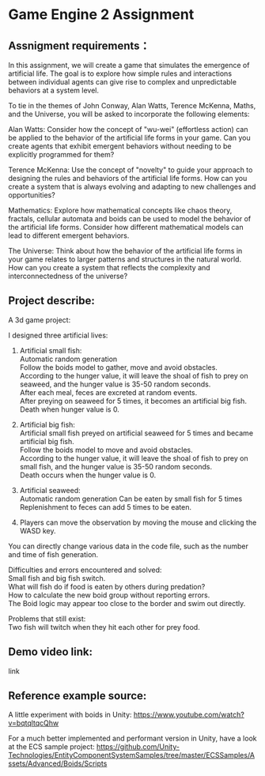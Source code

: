 # Game Engine 2 Assignment

## Assnigment requirements：

In this assignment, we will create a game that simulates the emergence of artificial life. The goal is to explore how simple rules and interactions between individual agents can give rise to complex and unpredictable behaviors at a system level.

To tie in the themes of John Conway, Alan Watts, Terence McKenna, Maths, and the Universe, you will be asked to incorporate the following elements:

Alan Watts: Consider how the concept of "wu-wei" (effortless action) can be applied to the behavior of the artificial life forms in your game. Can you create agents that exhibit emergent behaviors without needing to be explicitly programmed for them?

Terence McKenna: Use the concept of "novelty" to guide your approach to designing the rules and behaviors of the artificial life forms. How can you create a system that is always evolving and adapting to new challenges and opportunities?

Mathematics: Explore how mathematical concepts like chaos theory, fractals, cellular automata and boids can be used to model the behavior of the artificial life forms. Consider how different mathematical models can lead to different emergent behaviors.

The Universe: Think about how the behavior of the artificial life forms in your game relates to larger patterns and structures in the natural world. How can you create a system that reflects the complexity and interconnectedness of the universe?

## Project describe:

A 3d game project:

I designed three artificial lives:  
1. Artificial small fish:  
Automatic random generation  
Follow the boids model to gather, move and avoid obstacles.  
According to the hunger value, it will leave the shoal of fish to prey on seaweed, and the hunger value is 35-50 random seconds.  
After each meal, feces are excreted at random events.  
After preying on seaweed for 5 times, it becomes an artificial big fish.  
Death when hunger value is 0.  

2. Artificial big fish:  
Artificial small fish preyed on artificial seaweed for 5 times and became artificial big fish.  
Follow the boids model to move and avoid obstacles.  
According to the hunger value, it will leave the shoal of fish to prey on small fish, and the hunger value is 35-50 random seconds.  
Death occurs when the hunger value is 0.  

3. Artificial seaweed:  
Automatic random generation 
Can be eaten by small fish for 5 times  
Replenishment to feces can add 5 times to be eaten.  

4. Players can move the observation by moving the mouse and clicking the WASD key.  

You can directly change various data in the code file, such as the number and time of fish generation.  

Difficulties and errors encountered and solved:  
Small fish and big fish switch.  
What will fish do if food is eaten by others during predation?  
How to calculate the new boid group without reporting errors.  
The Boid logic may appear too close to the border and swim out directly.  

Problems that still exist:  
Two fish will twitch when they hit each other for prey food.  


## Demo video link:  

link


## Reference example source:  

A little experiment with boids in Unity:
https://www.youtube.com/watch?v=bqtqltqcQhw

For a much better implemented and performant version in Unity, have a look at the ECS sample project:
https://github.com/Unity-Technologies/EntityComponentSystemSamples/tree/master/ECSSamples/Assets/Advanced/Boids/Scripts
